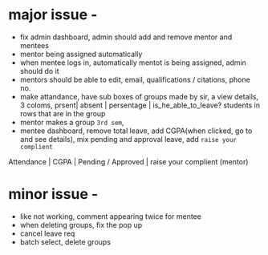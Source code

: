 # major issue - 

- fix admin dashboard, admin should add and remove mentor and mentees
- mentor being assigned automatically
- when mentee logs in, automatically mentot is being assigned, admin should do it
- mentors should be able to edit, email, qualifications / citations, phone no.
- make attandance, have sub boxes of groups made by sir, a view details, 3 coloms, prsent| absent | persentage | is_he_able_to_leave?
students in rows that are in the group
- mentor makes a group `3rd sem`,
- mentee dashboard, remove total leave, add CGPA(when clicked, go to and see details), mix pending and approval leave, add `raise your complient`

Attendance | CGPA | Pending / Approved | raise your complient (mentor)


# minor issue - 

- like not working, comment appearing twice for mentee
- when deleting groups, fix the pop up
- cancel leave req
- batch select, delete groups 